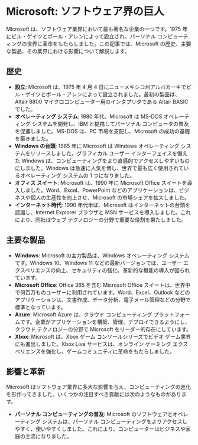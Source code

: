 # Microsoft: ソフトウェア界の巨人

Microsoft は、ソフトウェア業界において最も著名な企業の一つです。1975 年にビル・ゲイツとポール・アレンによって設立され、パーソナル コンピューティングの世界に革命をもたらしました。この記事では、Microsoft の歴史、主要な製品、その業界における影響について解説します。

## 歴史

- **設立**: Microsoft は、1975 年 4 月 4 日にニューメキシコ州アルバカーキでビル・ゲイツとポール・アレンによって設立されました。最初の製品は、Altair 8800 マイクロコンピューター用のインタプリタである Altair BASIC でした。
- **オペレーティング システム**: 1980 年代、Microsoft は MS-DOS オペレーティング システムを開発し、IBM と提携してパーソナル コンピュータの普及を促進しました。MS-DOS は、PC 市場を支配し、Microsoft の成功の基礎を築きました。
- **Windows の台頭**: 1985 年に Microsoft は Windows オペレーティング システムをリリースしました。グラフィカル ユーザー インターフェイスを備えた Windows は、コンピューティングをより直感的でアクセスしやすいものにしました。Windows は急速に人気を博し、世界で最も広く使用されているオペレーティング システムの 1 つになりました。
- **オフィス スイート**: Microsoft は、1990 年に Microsoft Office スイートを導入しました。Word、Excel、PowerPoint などのアプリケーションは、ビジネスや個人の生産性を向上させ、Microsoft の市場シェアを拡大しました。
- **インターネット時代**: 1990 年代半ば、Microsoft はインターネットの台頭を認識し、Internet Explorer ブラウザと MSN サービスを導入しました。これにより、同社はウェブ テクノロジーの分野で重要な役割を果たしました。

## 主要な製品

- **Windows**: Microsoft の主力製品は、Windows オペレーティング システムです。Windows 10、Windows 11 などの最新バージョンでは、ユーザー エクスペリエンスの向上、セキュリティの強化、革新的な機能の導入が図られています。
- **Microsoft Office**: Office 365 を含む Microsoft Office スイートは、世界中で何百万ものユーザーに利用されています。Word、Excel、Outlook などのアプリケーションは、文書作成、データ分析、電子メール管理などの分野で標準となっています。
- **Azure**: Microsoft Azure は、クラウド コンピューティング プラットフォームです。企業がアプリケーションを構築、管理、デプロイできるようにし、クラウド テクノロジーの分野で Microsoft をリーダー的存在にしています。
- **Xbox**: Microsoft は、Xbox ゲーム コンソールシリーズでビデオ ゲーム業界にも進出しました。Xbox Live サービスは、オンライン ゲーミング エクスペリエンスを強化し、ゲームコミュニティに革命をもたらしました。

## 影響と革新

Microsoft はソフトウェア業界に多大な影響を与え、コンピューティングの進化を形作ってきました。いくつかの注目すべき貢献には次のようなものがあります。

- **パーソナル コンピューティングの普及**: Microsoft のソフトウェアとオペレーティング システムは、パーソナル コンピューティングをよりアクセスしやすく、使いやすくしました。これにより、コンピューターはビジネスや家庭の主流になりました。
